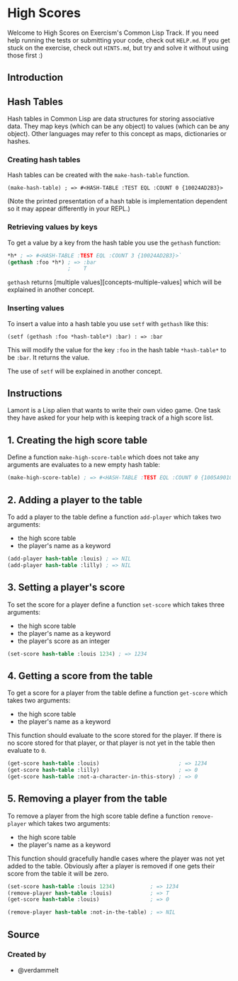 # High Scores

Welcome to High Scores on Exercism's Common Lisp Track.
If you need help running the tests or submitting your code, check out `HELP.md`.
If you get stuck on the exercise, check out `HINTS.md`, but try and solve it without using those first :)

## Introduction

## Hash Tables

Hash tables in Common Lisp are data structures for storing associative data. 
They map keys (which can be any object) to values (which can be any object). 
Other languages may refer to this concept as maps, dictionaries or hashes.

### Creating hash tables

Hash tables can be created with the `make-hash-table` function.

`(make-hash-table) ; => #<HASH-TABLE :TEST EQL :COUNT 0 {10024AD2B3}>`

(Note the printed presentation of a hash table is implementation dependent so it may appear differently in your REPL.)

### Retrieving values by keys

To get a value by a key from the hash table you use the `gethash` function:

```lisp
*h* ; => #<HASH-TABLE :TEST EQL :COUNT 3 {10024AD2B3}>`
(gethash :foo *h*) ; => :bar
                   ;    T
```

`gethash` returns [multiple values][concepts-multiple-values] which will be explained in another concept.

### Inserting values

To insert a value into a hash table you use `setf` with `gethash` like this:

`(setf (gethash :foo *hash-table*) :bar) : => :bar`

This will modify the value for the key `:foo` in the hash table `*hash-table*` to be `:bar`.
It returns the value.

The use of `setf` will be explained in another concept.

[concept-multiple-values]: /tracks/common-lisp/concepts/multiple-values

## Instructions

Lamont is a Lisp alien that wants to write their own video game. One task they have asked for your help with is keeping track of a high score list.

## 1. Creating the high score table

Define a function `make-high-score-table` which does not take any arguments are evaluates to a new empty hash table:

```lisp
(make-high-score-table) ; => #<HASH-TABLE :TEST EQL :COUNT 0 {1005A90103}>
```

## 2. Adding a player to the table

To add a player to the table define a function `add-player` which takes two arguments:
- the high score table
- the player's name as a keyword

```lisp
(add-player hash-table :louis) ; => NIL
(add-player hash-table :lilly) ; => NIL
```

## 3. Setting a player's score

To set the score for a player define a function `set-score` which takes three arguments:
- the high score table
- the player's name as a keyword
- the player's score as an integer

```lisp
(set-score hash-table :louis 1234) ; => 1234
```

## 4. Getting a score from the table

To get a score for a player from the table define a function `get-score` which takes two arguments:
- the high score table
- the player's name as a keyword

This function should evaluate to the score stored for the player.
If there is no score stored for that player, or that player is not yet in the table then evaluate to `0`.

```lisp
(get-score hash-table :louis)                         ; => 1234
(get-score hash-table :lilly)                         ; => 0
(get-score hash-table :not-a-character-in-this-story) ; => 0
```

## 5. Removing a player from the table

To remove a player from the high score table define a function `remove-player` which takes two arguments:
- the high score table
- the player's name as a keyword

This function should gracefully handle cases where the player was not yet added to the table.
Obviously after a player is removed if one gets their score from the table it will be zero.

```lisp
(set-score hash-table :louis 1234)           ; => 1234
(remove-player hash-table :louis)            ; => T
(get-score hash-table :louis)                ; => 0

(remove-player hash-table :not-in-the-table) ; => NIL
```

## Source

### Created by

- @verdammelt